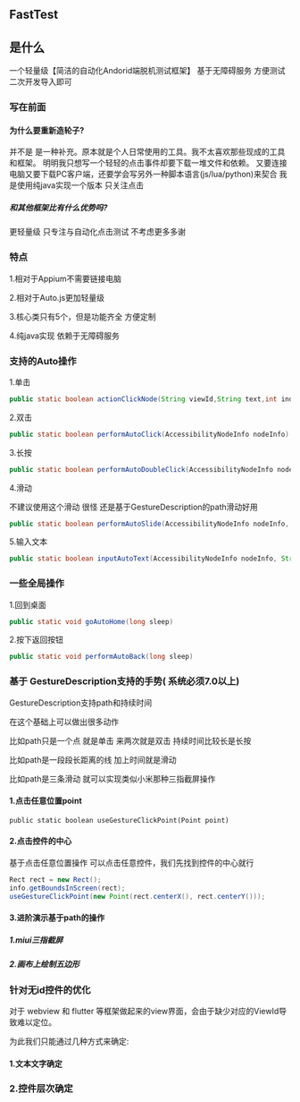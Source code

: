 ## FastTest

## 是什么

一个轻量级【简洁的自动化Andorid端脱机测试框架】 
基于无障碍服务 方便测试二次开发导入即可

### 写在前面

#### 为什么要重新造轮子?

并不是 是一种补充。原本就是个人日常使用的工具。我不太喜欢那些现成的工具和框架。
明明我只想写一个轻轻的点击事件却要下载一堆文件和依赖。
又要连接电脑又要下载PC客户端，还要学会写另外一种脚本语言(js/lua/python)来契合
我是使用纯java实现一个版本 只关注点击

##### 和其他框架比有什么优势吗?

更轻量级 只专注与自动化点击测试 不考虑更多多谢

### 特点

1.相对于Appium不需要链接电脑

2.相对于Auto.js更加轻量级

3.核心类只有5个，但是功能齐全 方便定制

4.纯java实现 依赖于无障碍服务


### 支持的Auto操作

1.单击

```java
public static boolean actionClickNode(String viewId,String text,int index,ClickAction clickAction,long sleep)
```

2.双击

```java
public static boolean performAutoClick(AccessibilityNodeInfo nodeInfo)
```

3.长按

```java
public static boolean performAutoDoubleClick(AccessibilityNodeInfo nodeInfo)
```

4.滑动

不建议使用这个滑动 很怪 还是基于GestureDescription的path滑动好用

```java
public static boolean performAutoSlide(AccessibilityNodeInfo nodeInfo, boolean direction) 
```

5.输入文本

```java
public static boolean inputAutoText(AccessibilityNodeInfo nodeInfo, String text) 
```

### 一些全局操作 

1.回到桌面

```java
public static void goAutoHome(long sleep) 
```

2.按下返回按钮

```java
public static void performAutoBack(long sleep) 
```


### 基于 GestureDescription支持的手势( 系统必须7.0以上)

GestureDescription支持path和持续时间

在这个基础上可以做出很多动作

比如path只是一个点 就是单击 来两次就是双击 持续时间比较长是长按

比如path是一段段长距离的线 加上时间就是滑动

比如path是三条滑动 就可以实现类似小米那种三指截屏操作

#### 1.点击任意位置point


```
public static boolean useGestureClickPoint(Point point)
```


#### 2.点击控件的中心

基于点击任意位置操作 可以点击任意控件，我们先找到控件的中心就行

```java
Rect rect = new Rect();
info.getBoundsInScreen(rect);
useGestureClickPoint(new Point(rect.centerX(), rect.centerY()));
```

#### 3.进阶演示基于path的操作

##### 1.miui三指截屏



##### 2.画布上绘制五边形


### 针对无id控件的优化

对于 webview 和 flutter 等框架做起来的view界面，会由于缺少对应的ViewId导致难以定位。

为此我们只能通过几种方式来确定:

#### 1.文本文字确定

### 2.控件层次确定






